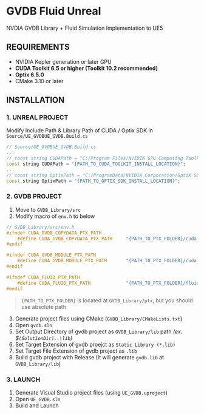 # GVDB Fluid Unreal

NVDIA GVDB Library + Fluid Simulation Implementation to UE5

## REQUIREMENTS

- NVIDIA Kepler generation or later GPU
- **CUDA Toolkit 6.5 or higher (Toolkit 10.2 recommended)**
- **Optix 6.5.0**
- CMake 3.10 or later

## INSTALLATION

### 1. UNREAL PROJECT

Modify Include Path & Library Path of CUDA / Optix SDK in `Source/UE_GVDBUE_GVDB.Build.cs`

```cpp
// Source/UE_GVDBUE_GVDB.Build.cs
...
// const string CUDAPath = "C:/Program Files/NVIDIA GPU Computing Toolkit/CUDA/v10.2";
const string CUDAPath = "{PATH_TO_CUDA_TOOLKIT_INSTALL_LOCATION}";
...
// const string OptixPath = "C:/ProgramData/NVIDIA Corporation/OptiX SDK 6.5.0";
const string OptixPath = "{PATH_TO_OPTIX_SDK_INSTALL_LOCATION}";
```

### 2. GVDB PROJECT

1. Move to `GVDB_Library/src`
2. Modify macro of `env.h` to below

```cpp
// GVDB_Library/src/env.h
#ifndef CUDA_GVDB_COPYDATA_PTX_PATH
	#define	CUDA_GVDB_COPYDATA_PTX_PATH     "{PATH_TO_PTX_FOLDER}/cuda_gvdb_copydata.ptx"
#endif

#ifndef CUDA_GVDB_MODULE_PTX_PATH
	#define	CUDA_GVDB_MODULE_PTX_PATH       "{PATH_TO_PTX_FOLDER}/cuda_gvdb_module.ptx"
#endif

#ifndef CUDA_FLUID_PTX_PATH
	#define CUDA_FLUID_PTX_PATH             "{PATH_TO_PTX_FOLDER}/fluid_system_cuda.ptx"
#endif
```

> `{PATH_TO_PTX_FOLDER}` is located at `GVDB_Library/ptx`, but you should use absolute path

3. Generate project files using CMake (`GVDB_Library/CMakeLists.txt`)
4. Open `gvdb.sln`
5. Set Output Directory of gvdb project as `GVDB_Library/lib` path _(ex. $`(SolutionDir)..\lib`)_
6. Set Target Extension of gvdb proejct as `Static Library (*.lib)`
7. Set Target File Extension of gvdb project as `.lib`
8. Build gvdb project with Release (It will generate `gvdb.lib` at `GVDB_Library/lib`)

### 3. LAUNCH

1. Generate Visual Studio project files (using `UE_GVDB.uproject`)
2. Open `UE_GVDB.sln`
3. Build and Launch

